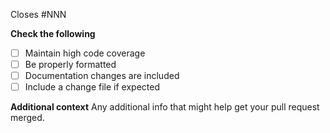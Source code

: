 <!--
Thanks for submitting a pull request.
Be sure to read the CONTRIBUTING guide.
-->

Closes #NNN

**Check the following**
- [ ] Maintain high code coverage
- [ ] Be properly formatted
- [ ] Documentation changes are included
- [ ] Include a change file if expected

**Additional context**
Any additional info that might help get your pull request merged.
